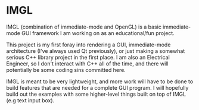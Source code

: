 # IMGL
IMGL (combination of immediate-mode and OpenGL) is a basic immediate-mode GUI framework I am working on as an educational/fun project.

This project is my first foray into rendering a GUI, immediate-mode architecture (I've always used Qt previously), or just making a somewhat
serious C++ library project in the first place. I am also an Electrical Engineer, so I don't interact with C++ all of the time, and there
will potentially be some coding sins committed here.

IMGL is meant to be very lightweight, and more work will have to be done to build features that are needed for a complete GUI program.
I will hopefully build out the examples with some higher-level things built on top of IMGL (e.g text input box).